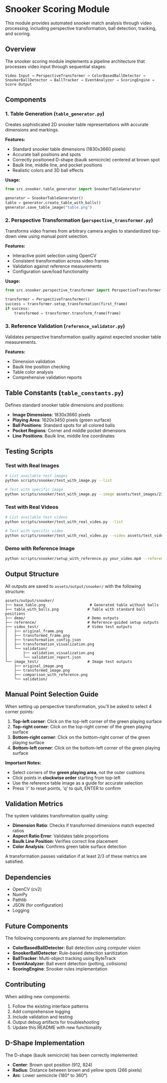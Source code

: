# Snooker Scoring Module

This module provides automated snooker match analysis through video processing, including perspective transformation, ball detection, tracking, and scoring.

## Overview

The snooker scoring module implements a pipeline architecture that processes video input through sequential stages:

```
Video Input → PerspectiveTransformer → ColorBasedBallDetector → SnookerBallDetector → BallTracker → EventAnalyzer → ScoringEngine → Score Output
```

## Components

### 1. Table Generation (`table_generator.py`)

Creates sophisticated 2D snooker table representations with accurate dimensions and markings.

**Features:**
- Standard snooker table dimensions (1830x3660 pixels)
- Accurate ball positions and spots
- Correctly positioned D-shape (baulk semicircle) centered at brown spot
- Baulk line, middle line, and pocket positions
- Realistic colors and 3D ball effects

**Usage:**
```python
from src.snooker.table_generator import SnookerTableGenerator

generator = SnookerTableGenerator()
table = generator.create_table_with_balls()
generator.save_table_image("table.png")
```

### 2. Perspective Transformation (`perspective_transformer.py`)

Transforms video frames from arbitrary camera angles to standardized top-down view using manual point selection.

**Features:**
- Interactive point selection using OpenCV
- Consistent transformation across video frames
- Validation against reference measurements
- Configuration save/load functionality

**Usage:**
```python
from src.snooker.perspective_transformer import PerspectiveTransformer

transformer = PerspectiveTransformer()
success = transformer.setup_transformation(first_frame)
if success:
    transformed = transformer.transform_frame(frame)
```

### 3. Reference Validation (`reference_validator.py`)

Validates perspective transformation quality against expected snooker table measurements.

**Features:**
- Dimension validation
- Baulk line position checking
- Table color analysis
- Comprehensive validation reports

## Table Constants (`table_constants.py`)

Defines standard snooker table dimensions and positions:

- **Image Dimensions**: 1830x3660 pixels
- **Playing Area**: 1620x3450 pixels (green surface)
- **Ball Positions**: Standard spots for all colored balls
- **Pocket Regions**: Corner and middle pocket dimensions
- **Line Positions**: Baulk line, middle line coordinates

## Testing Scripts



### Test with Real Images
```bash
# List available test images
python scripts/snooker/test_with_image.py --list

# Test with specific image
python scripts/snooker/test_with_image.py --image assets/test_images/230.jpg
```

### Test with Real Videos
```bash
# List available test videos
python scripts/snooker/test_with_real_video.py --list

# Test with specific video
python scripts/snooker/test_with_real_video.py --video assets/test_videos/hires_video_65s.mp4
```

### Demo with Reference Image
```bash
python scripts/snooker/setup_with_reference.py your_video.mp4 --reference path/to/reference.png
```

## Output Structure

All outputs are saved to `assets/output/snooker/` with the following structure:

```
assets/output/snooker/
├── base_table.png                    # Generated table without balls
├── table_with_balls.png             # Table with standard ball positions
├── demo/                            # Demo outputs
├── reference/                       # Reference-guided setup outputs
├── video_test/                      # Video test outputs
│   ├── original_frame.png
│   ├── transformed_frame.png
│   ├── transformation_config.json
│   ├── transformation_visualization.png
│   └── validation/
│       ├── validation_visualization.png
│       └── validation_report.json
└── image_test/                      # Image test outputs
    ├── original_image.png
    ├── transformed_image.png
    ├── comparison_with_reference.png
    └── validation/
```

## Manual Point Selection Guide

When setting up perspective transformation, you'll be asked to select 4 corner points:

1. **Top-left corner**: Click on the top-left corner of the green playing surface
2. **Top-right corner**: Click on the top-right corner of the green playing surface
3. **Bottom-right corner**: Click on the bottom-right corner of the green playing surface
4. **Bottom-left corner**: Click on the bottom-left corner of the green playing surface

**Important Notes:**
- Select corners of the **green playing area**, not the outer cushions
- Click points in **clockwise order** starting from top-left
- Use the reference table image as a guide for accurate selection
- Press 'r' to reset points, 'q' to quit, ENTER to confirm

## Validation Metrics

The system validates transformation quality using:

- **Dimension Ratio**: Checks if transformed dimensions match expected ratios
- **Aspect Ratio Error**: Validates table proportions
- **Baulk Line Position**: Verifies correct line placement
- **Color Analysis**: Confirms green table surface detection

A transformation passes validation if at least 2/3 of these metrics are satisfied.

## Dependencies

- OpenCV (cv2)
- NumPy
- Pathlib
- JSON (for configuration)
- Logging

## Future Components

The following components are planned for implementation:

- **ColorBasedBallDetector**: Ball detection using computer vision
- **SnookerBallDetector**: Rule-based detection sanitization
- **BallTracker**: Multi-object tracking using ByteTrack
- **EventAnalyzer**: Ball event detection (potting, collisions)
- **ScoringEngine**: Snooker rules implementation

## Contributing

When adding new components:

1. Follow the existing interface patterns
2. Add comprehensive logging
3. Include validation and testing
4. Output debug artifacts for troubleshooting
5. Update this README with new functionality

## D-Shape Implementation

The D-shape (baulk semicircle) has been correctly implemented:

- **Center**: Brown spot position (912, 824)
- **Radius**: Distance between brown and yellow spots (266 pixels)  
- **Arc**: Lower semicircle (180° to 360°)